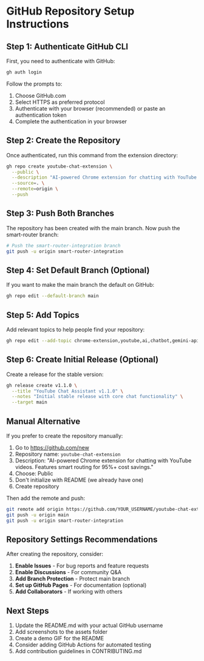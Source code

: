 # GitHub Repository Setup Instructions

## Step 1: Authenticate GitHub CLI

First, you need to authenticate with GitHub:

```bash
gh auth login
```

Follow the prompts to:
1. Choose GitHub.com
2. Select HTTPS as preferred protocol
3. Authenticate with your browser (recommended) or paste an authentication token
4. Complete the authentication in your browser

## Step 2: Create the Repository

Once authenticated, run this command from the extension directory:

```bash
gh repo create youtube-chat-extension \
  --public \
  --description "AI-powered Chrome extension for chatting with YouTube videos. Features smart routing for 95%+ cost savings." \
  --source=. \
  --remote=origin \
  --push
```

## Step 3: Push Both Branches

The repository has been created with the main branch. Now push the smart-router branch:

```bash
# Push the smart-router-integration branch
git push -u origin smart-router-integration
```

## Step 4: Set Default Branch (Optional)

If you want to make the main branch the default on GitHub:

```bash
gh repo edit --default-branch main
```

## Step 5: Add Topics

Add relevant topics to help people find your repository:

```bash
gh repo edit --add-topic chrome-extension,youtube,ai,chatbot,gemini-api,javascript
```

## Step 6: Create Initial Release (Optional)

Create a release for the stable version:

```bash
gh release create v1.1.0 \
  --title "YouTube Chat Assistant v1.1.0" \
  --notes "Initial stable release with core chat functionality" \
  --target main
```

## Manual Alternative

If you prefer to create the repository manually:

1. Go to https://github.com/new
2. Repository name: `youtube-chat-extension`
3. Description: "AI-powered Chrome extension for chatting with YouTube videos. Features smart routing for 95%+ cost savings."
4. Choose: Public
5. Don't initialize with README (we already have one)
6. Create repository

Then add the remote and push:

```bash
git remote add origin https://github.com/YOUR_USERNAME/youtube-chat-extension.git
git push -u origin main
git push -u origin smart-router-integration
```

## Repository Settings Recommendations

After creating the repository, consider:

1. **Enable Issues** - For bug reports and feature requests
2. **Enable Discussions** - For community Q&A
3. **Add Branch Protection** - Protect main branch
4. **Set up GitHub Pages** - For documentation (optional)
5. **Add Collaborators** - If working with others

## Next Steps

1. Update the README.md with your actual GitHub username
2. Add screenshots to the assets folder
3. Create a demo GIF for the README
4. Consider adding GitHub Actions for automated testing
5. Add contribution guidelines in CONTRIBUTING.md